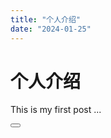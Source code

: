 ```yaml
---
title: "个人介绍"
date: "2024-01-25"
---
```

# 个人介绍

This is my first post ...

 <Button text="Button" />